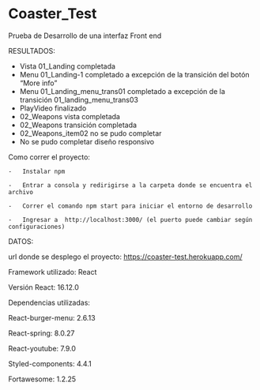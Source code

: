 # Coaster_Test
Prueba de Desarrollo de una interfaz Front end

RESULTADOS:

  -	Vista 01_Landing completada
  -	Menu 01_Landing-1 completado a excepción de la transición del botón “More info”
  -	Menu 01_Landing_menu_trans01 completado a excepción de la transición 01_landing_menu_trans03
  -	PlayVideo finalizado
  -	02_Weapons vista completada
  -	02_Weapons transición completada
  -	02_Weapons_item02 no se pudo completar
  -	No se pudo completar diseño responsivo
  
  Como correr el proyecto:
  
    -	Instalar npm 
    
    -	Entrar a consola y redirigirse a la carpeta donde se encuentra el archivo
    
    -	Correr el comando npm start para iniciar el entorno de desarrollo
    
    -	Ingresar a  http://localhost:3000/ (el puerto puede cambiar según configuraciones) 
    

DATOS:

url donde se desplego el proyecto: https://coaster-test.herokuapp.com/

Framework utilizado: React

Versión React: 16.12.0


Dependencias utilizadas: 

React-burger-menu: 2.6.13

React-spring: 8.0.27

React-youtube: 7.9.0

Styled-components: 4.4.1

Fortawesome: 1.2.25


